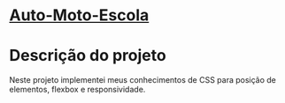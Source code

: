 # <a href="https://gabriel740g.github.io/Auto-Moto-Escola/home/index.html">Auto-Moto-Escola</a>
# Descrição do projeto
Neste projeto implementei meus conhecimentos de CSS para posição de elementos, flexbox e responsividade.


